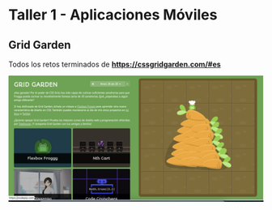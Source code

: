 # Taller 1 - Aplicaciones Móviles

## Grid Garden

Todos los retos terminados de **https://cssgridgarden.com/#es**

![alt text](image.png)
